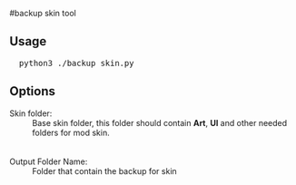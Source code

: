#backup skin tool
<h2>Usage</h2>
<pre>  python3 ./backup_skin.py</pre>
<dl>
    <h2>Options</h2>
    <dt>Skin folder:</dt>
    <dd>
        Base skin folder, this folder should contain
        <strong>Art</strong>, <strong>UI</strong> and other needed folders
        for mod skin.
    </dd><br><br>
    <dt>Output Folder Name:</dt>
    <dd>
        Folder that contain the backup for skin
    </dd>
</dl>
